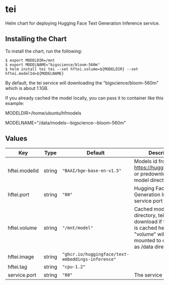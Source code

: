 # tei

Helm chart for deploying Hugging Face Text Generation Inference service.

## Installing the Chart

To install the chart, run the following:

```console
$ export MODELDIR=/mnt
$ export MODELNAME="bigscience/bloom-560m"
$ helm install tei tei --set hftei.volume=${MODELDIR} --set hftei.modelId=${MODELNAME}
```

By default, the tei service will downloading the "bigscience/bloom-560m" which is about 1.1GB.

If you already cached the model locally, you can pass it to container like this example:

MODELDIR=/home/ubuntu/hfmodels

MODELNAME="/data/models--bigscience--bloom-560m"

## Values

| Key           | Type   | Default                                           | Description                                                                                                                              |
| ------------- | ------ | ------------------------------------------------- | ---------------------------------------------------------------------------------------------------------------------------------------- |
| hftei.modelId | string | `"BAAI/bge-base-en-v1.5"`                         | Models id from https://huggingface.co/, or predownloaded model directory                                                                 |
| hftei.port    | string | `"80"`                                            | Hugging Face Text Generation Inference service port                                                                                      |
| hftei.volume  | string | `"/mnt/model"`                                          | Cached models directory, tei will not download if the model is cached here. The "volume" will be mounted to container as /data directory |
| hftei.image   | string | `"ghcr.io/huggingface/text-embeddings-inference"` |                                                                                                                                          |
| hftei.tag     | string | `"cpu-1.2"`                                           |                                                                                                                                          |
| service.port  | string | `"80"`                                            | The service port                                                                                                                         |
